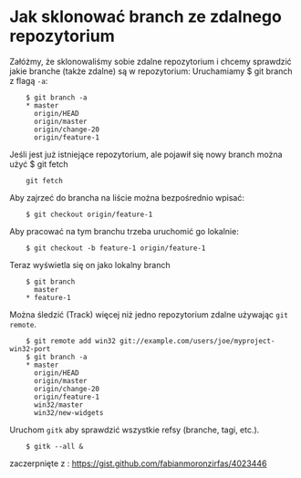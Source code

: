 # Jak sklonować branch ze zdalnego repozytorium

Załóżmy, że sklonowaliśmy sobie zdalne repozytorium i chcemy sprawdzić jakie branche (także zdalne) są w repozytorium:
Uruchamiamy $ git branch z flagą `-a`:

```
    $ git branch -a
    * master
      origin/HEAD
      origin/master
      origin/change-20
      origin/feature-1
```
Jeśli jest już istniejące repozytorium, ale pojawił się nowy branch można użyć $ git fetch

```
    git fetch
```
Aby zajrzeć do brancha na liście można bezpośrednio wpisać:
```
    $ git checkout origin/feature-1
```
Aby pracować na tym branchu trzeba uruchomić go lokalnie:
```
    $ git checkout -b feature-1 origin/feature-1
```
Teraz wyświetla się on jako lokalny branch
```
    $ git branch
      master
    * feature-1
```
Można śledzić (Track) więcej niż jedno repozytorium zdalne używając `git remote`.
```
    $ git remote add win32 git://example.com/users/joe/myproject-win32-port
    $ git branch -a
    * master
      origin/HEAD
      origin/master
      origin/change-20
      origin/feature-1
      win32/master
      win32/new-widgets
```
Uruchom `gitk` aby sprawdzić wszystkie refsy (branche, tagi, etc.).
```
    $ gitk --all &
```

zaczerpnięte z : https://gist.github.com/fabianmoronzirfas/4023446

